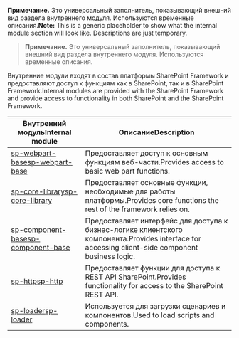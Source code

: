 <span data-ttu-id="0a860-p101">**Примечание.** Это универсальный заполнитель, показывающий внешний вид раздела внутреннего модуля. Используются временные описания.</span><span class="sxs-lookup"><span data-stu-id="0a860-p101">**Note:** This is a generic placeholder to show what the internal module section will look like. Descriptions are just temporary.</span></span>

>**Примечание.** Это универсальный заполнитель, показывающий внешний вид раздела внутреннего модуля. Используются временные описания.

<span data-ttu-id="0a860-104">Внутренние модули входят в состав платформы SharePoint Framework и предоставляют доступ к функциям как в SharePoint, так и в SharePoint Framework.</span><span class="sxs-lookup"><span data-stu-id="0a860-104">Internal modules are provided with the SharePoint Framework and provide access to functionality in both SharePoint and the SharePoint Framework.</span></span>

| <span data-ttu-id="0a860-105">Внутренний модуль</span><span class="sxs-lookup"><span data-stu-id="0a860-105">Internal module</span></span>   | <span data-ttu-id="0a860-106">Описание</span><span class="sxs-lookup"><span data-stu-id="0a860-106">Description</span></span>                                             |
|-------------------|---------------------------------------------------------|
| [<span data-ttu-id="0a860-107">sp-webpart-base</span><span class="sxs-lookup"><span data-stu-id="0a860-107">sp-webpart-base</span></span>](sp-webpart-base-module.md)   | <span data-ttu-id="0a860-108">Предоставляет доступ к основным функциям веб-части.</span><span class="sxs-lookup"><span data-stu-id="0a860-108">Provides access to basic web part functions.</span></span>            |
| [<span data-ttu-id="0a860-109">sp-core-library</span><span class="sxs-lookup"><span data-stu-id="0a860-109">sp-core-library</span></span>](sp-core-library-module.md)   | <span data-ttu-id="0a860-110">Предоставляет основные функции, необходимые для работы платформы.</span><span class="sxs-lookup"><span data-stu-id="0a860-110">Provides core functions the rest of the framework relies on.</span></span> |
| [<span data-ttu-id="0a860-111">sp-component-base</span><span class="sxs-lookup"><span data-stu-id="0a860-111">sp-component-base</span></span>](sp-component-base-module.md) | <span data-ttu-id="0a860-112">Предоставляет интерфейс для доступа к бизнес-логике клиентского компонента.</span><span class="sxs-lookup"><span data-stu-id="0a860-112">Provides interface for accessing client-side component business logic.</span></span> |
| [<span data-ttu-id="0a860-113">sp-http</span><span class="sxs-lookup"><span data-stu-id="0a860-113">sp-http</span></span>](sp-http-module.md)           | <span data-ttu-id="0a860-114">Предоставляет функции для доступа к REST API SharePoint.</span><span class="sxs-lookup"><span data-stu-id="0a860-114">Provides functionality for access to the SharePoint REST API.</span></span>  |
| [<span data-ttu-id="0a860-115">sp-loader</span><span class="sxs-lookup"><span data-stu-id="0a860-115">sp-loader</span></span>](sp-loader-module.md)         | <span data-ttu-id="0a860-116">Используется для загрузки сценариев и компонентов.</span><span class="sxs-lookup"><span data-stu-id="0a860-116">Used to load scripts and components.</span></span>                    |
